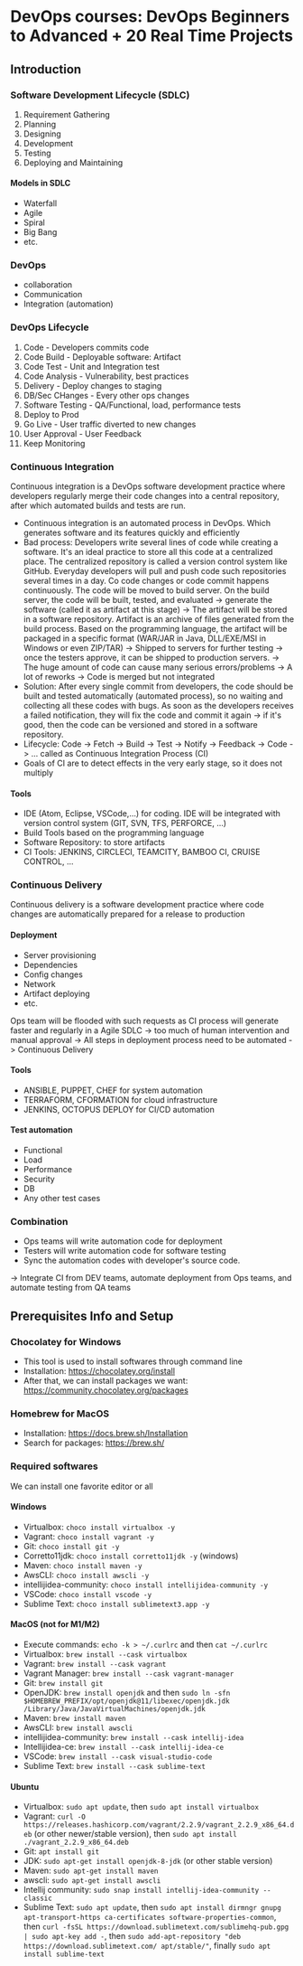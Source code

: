 # DevOps courses: DevOps Beginners to Advanced + 20 Real Time Projects

## Introduction
### Software Development Lifecycle (SDLC)
1. Requirement Gathering
2. Planning
3. Designing
4. Development
5. Testing
6. Deploying and Maintaining

#### Models in SDLC
- Waterfall
- Agile
- Spiral
- Big Bang
- etc.

### DevOps
- collaboration
- Communication
- Integration (automation)

### DevOps Lifecycle
1. Code - Developers commits code
2. Code Build - Deployable software: Artifact
3. Code Test - Unit and Integration test
4. Code Analysis - Vulnerability, best practices
5. Delivery - Deploy changes to staging
6. DB/Sec CHanges - Every other ops changes
7. Software Testing - QA/Functional, load, performance tests
8. Deploy to Prod
9. Go Live - User traffic diverted to new changes
10. User Approval - User Feedback
11. Keep Monitoring

### Continuous Integration
Continuous integration is a DevOps software development practice where developers regularly merge their code changes into a central repository, after which automated builds and tests are run.
- Continuous integration is an automated process in DevOps. Which generates software and its features quickly and efficiently
- Bad process: Developers write several lines of code while creating a software. It's an ideal practice to store all this code at a centralized place. The centralized repository is called a version control system like GitHub. Everyday developers will pull and push code such repositories several times in a day. Co code changes or code commit happens continuously. The code will be moved to build server. On the build server, the code will be built, tested, and evaluated -> generate the software (called it as artifact at this stage) -> The artifact will be stored in a software repository. Artifact is an archive of files generated from the build process. Based on the programming language, the artifact will be packaged in a specific format (WAR/JAR in Java, DLL/EXE/MSI in Windows or even ZIP/TAR) -> Shipped to servers for further testing -> once the testers approve, it can be shipped to production servers. -> The huge amount of code can cause many serious errors/problems -> A lot of reworks -> Code is merged but not integrated
- Solution: After every single commit from developers, the code should be built and tested automatically (automated process), so no waiting and collecting all these codes with bugs. As soon as the developers receives a failed notification, they will fix the code and commit it again -> if it's good, then the code can be versioned and stored in a software repository.
- Lifecycle: Code -> Fetch -> Build -> Test -> Notify -> Feedback -> Code -> ... called as Continuous Integration Process (CI)
- Goals of CI are to detect effects in the very early stage, so it does not multiply
#### Tools
- IDE (Atom, Eclipse, VSCode,...) for coding. IDE will be integrated with version control system (GIT, SVN, TFS, PERFORCE, ...)
- Build Tools based on the programming language
- Software Repository: to store artifacts
- CI Tools: JENKINS, CIRCLECI, TEAMCITY, BAMBOO CI, CRUISE CONTROL, ...

### Continuous Delivery
Continuous delivery is a software development practice where code changes are automatically prepared for a release to production
#### Deployment
- Server provisioning
- Dependencies
- Config changes
- Network
- Artifact deploying
- etc.

Ops team will be flooded with such requests as CI process will generate faster and regularly in a Agile SDLC -> too much of human intervention and manual approval -> All steps in deployment process need to be automated -> Continuous Delivery

#### Tools
- ANSIBLE, PUPPET, CHEF for system automation
- TERRAFORM, CFORMATION for cloud infrastructure
- JENKINS, OCTOPUS DEPLOY for CI/CD automation

#### Test automation
- Functional
- Load
- Performance
- Security
- DB
- Any other test cases

### Combination
- Ops teams will write automation code for deployment
- Testers will write automation code for software testing
- Sync the automation codes with developer's source code.

-> Integrate CI from DEV teams, automate deployment from Ops teams, and automate testing from QA teams

## Prerequisites Info and Setup
### Chocolatey for Windows
- This tool is used to install softwares through command line
- Installation: https://chocolatey.org/install
- After that, we can install packages we want: https://community.chocolatey.org/packages

### Homebrew for MacOS
- Installation: https://docs.brew.sh/Installation
- Search for packages: https://brew.sh/

### Required softwares
We can install one favorite editor or all
#### Windows
- Virtualbox: `choco install virtualbox -y`
- Vagrant: `choco install vagrant -y`
- Git: `choco install git -y` 
- Corretto11jdk: `choco install corretto11jdk -y` (windows)
- Maven: `choco install maven -y`
- AwsCLI: `choco install awscli -y`
- intellijidea-community: `choco install intellijidea-community -y` 
- VSCode: `choco install vscode -y`
- Sublime Text: `choco install sublimetext3.app -y`

#### MacOS (not for M1/M2)
- Execute commands: `echo -k > ~/.curlrc` and then `cat ~/.curlrc`
- Virtualbox: `brew install --cask virtualbox `
- Vagrant: `brew install --cask vagrant`
- Vagrant Manager: `brew install --cask vagrant-manager`
- Git: `brew install git`
- OpenJDK: `brew install openjdk` and then `sudo ln -sfn $HOMEBREW_PREFIX/opt/openjdk@11/libexec/openjdk.jdk /Library/Java/JavaVirtualMachines/openjdk.jdk`
- Maven: `brew install maven`
- AwsCLI: `brew install awscli`
- intellijidea-community: `brew install --cask intellij-idea`
- Intellijidea-ce: `brew install --cask intellij-idea-ce`
- VSCode: `brew install --cask visual-studio-code`
- Sublime Text: `brew install --cask sublime-text`

#### Ubuntu
- Virtualbox: `sudo apt update`, then `sudo apt install virtualbox`
- Vagrant: `curl -O https://releases.hashicorp.com/vagrant/2.2.9/vagrant_2.2.9_x86_64.deb` (or other newer/stable version), then `sudo apt install ./vagrant_2.2.9_x86_64.deb`
- Git: `apt install git`
- JDK: `sudo apt-get install openjdk-8-jdk` (or other stable version)
- Maven: `sudo apt-get install maven`
- awscli: `sudo apt-get install awscli`
- Intellij community: `sudo snap install intellij-idea-community --classic`
- Sublime Text: `sudo apt update`, then `sudo apt install dirmngr gnupg apt-transport-https ca-certificates software-properties-common`, then `curl -fsSL https://download.sublimetext.com/sublimehq-pub.gpg | sudo apt-key add -`, then `sudo add-apt-repository "deb https://download.sublimetext.com/ apt/stable/"`, finally `sudo apt install sublime-text`


